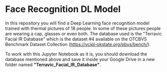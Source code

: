 # Face Recognition DL Model
In this repository you will find a Deep Learning face recognition model trained with thermal pictures of 18 people. In some of these pictures people are wearing a cap, glasses or even both. 
The database used is the "Terravic Facial IR Database" which is the dataset #4 available on the OTCBVS Benchmark Dataset Collection (https://vcipl-okstate.org/pbvs/bench/).

To work with this Jupyter Notebook as it is, you should download the database mentioned above and save it inside your Google Drive in a new folder named **"Terravic_Facial_IR_Database"**.

